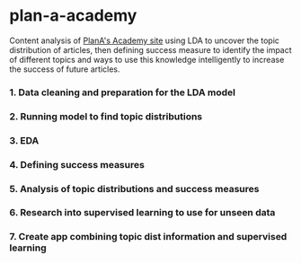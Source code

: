 # plan-a-academy
Content analysis of [PlanA's Academy site](https://plana.earth/academy/) using LDA to uncover the topic distribution of articles, then defining success measure to identify the impact of different topics and ways to use this knowledge intelligently to increase the success of future articles.

### 1. Data cleaning and preparation for the LDA model

### 2. Running model to find topic distributions

### 3. EDA

### 4. Defining success measures

### 5. Analysis of topic distributions and success measures

### 6. Research into supervised learning to use for unseen data

### 7. Create app combining topic dist information and supervised learning